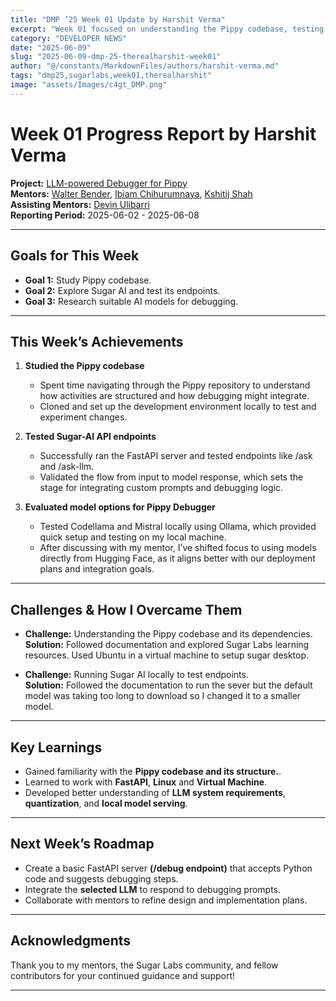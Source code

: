 ```yaml
---
title: "DMP ’25 Week 01 Update by Harshit Verma"
excerpt: "Week 01 focused on understanding the Pippy codebase, testing Sugar-AI endpoints, and evaluating AI models for the debugger."
category: "DEVELOPER NEWS"
date: "2025-06-09"
slug: "2025-06-09-dmp-25-therealharshit-week01"
author: "@/constants/MarkdownFiles/authors/harshit-verma.md"
tags: "dmp25,sugarlabs,week01,therealharshit"
image: "assets/Images/c4gt_DMP.png"
---
```


<!-- markdownlint-disable -->

# Week 01 Progress Report by Harshit Verma

**Project:** [LLM-powered Debugger for Pippy](https://github.com/sugarlabs/Pippy/issues/95)  
**Mentors:** [Walter Bender](https://github.com/walterbender), [Ibiam Chihurumnaya](https://github.com/chimosky), [Kshitij Shah](https://github.com/kshitijdshah99)  
**Assisting Mentors:** [Devin Ulibarri](https://github.com/pikurasa)  
**Reporting Period:** 2025-06-02 - 2025-06-08  

---

## Goals for This Week

- **Goal 1:** Study Pippy codebase.
- **Goal 2:** Explore Sugar AI and test its endpoints.
- **Goal 3:** Research suitable AI models for debugging.

---

## This Week’s Achievements

1. **Studied the Pippy codebase**  
   - Spent time navigating through the Pippy repository to understand how activities are structured and how debugging might integrate.
   - Cloned and set up the development environment locally to test and experiment changes.
2. **Tested Sugar-AI API endpoints**  
   - Successfully ran the FastAPI server and tested endpoints like /ask and /ask-llm.
   - Validated the flow from input to model response, which sets the stage for integrating custom prompts and debugging logic.

3. **Evaluated model options for Pippy Debugger**  
   - Tested Codellama and Mistral locally using Ollama, which provided quick setup and testing on my local machine.
   - After discussing with my mentor, I’ve shifted focus to using models directly from Hugging Face, as it aligns better with our deployment plans and integration goals.

---

## Challenges & How I Overcame Them

- **Challenge:** Understanding the Pippy codebase and its dependencies.  
  **Solution:** Followed documentation and explored Sugar Labs learning resources. Used Ubuntu in a virtual machine to setup sugar desktop.

- **Challenge:** Running Sugar AI locally to test endpoints.  
  **Solution:** Followed the documentation to run the sever but the default model was taking too long to download so I changed it to a smaller model.

---

## Key Learnings

- Gained familiarity with the **Pippy codebase and its structure.**.
- Learned to work with **FastAPI**, **Linux** and **Virtual Machine**.
- Developed better understanding of **LLM system requirements**, **quantization**, and **local model serving**.

---

## Next Week’s Roadmap

- Create a basic FastAPI server **(/debug endpoint)** that accepts Python code and suggests debugging steps.
- Integrate the **selected LLM** to respond to debugging prompts.
- Collaborate with mentors to refine design and implementation plans.

---

## Acknowledgments

Thank you to my mentors, the Sugar Labs community, and fellow contributors for your continued guidance and support!

---
